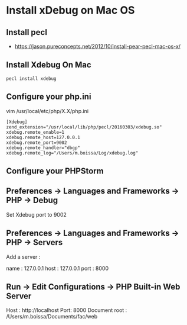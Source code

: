# Install xDebug on Mac OS

## Install pecl
- https://jason.pureconcepts.net/2012/10/install-pear-pecl-mac-os-x/

## Install Xdebug On Mac
```pecl install xdebug```

## Configure your php.ini

vim /usr/local/etc/php/X.X/php.ini
```
[Xdebug]
zend_extension="/usr/local/lib/php/pecl/20160303/xdebug.so"
xdebug.remote_enable=1
xdebug.remote_host=127.0.0.1
xdebug.remote_port=9002
xdebug.remote_handler="dbgp"
xdebug.remote_log="/Users/m.boissa/Log/xdebug.log"
```

## Configure your PHPStorm

## Preferences -> Languages and Frameworks -> PHP -> Debug

Set Xdebug port to 9002

## Preferences -> Languages and Frameworks -> PHP -> Servers

Add a server :

name : 127.0.0.1
host : 127.0.0.1
port : 8000

## Run -> Edit Configurations -> PHP Built-in Web Server

Host : http://localhost
Port: 8000
Document root : /Users/m.boissa/Documents/fac/web
